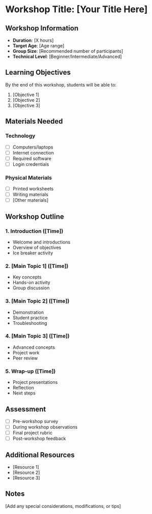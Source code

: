 # Workshop Title: [Your Title Here]

## Workshop Information
- **Duration**: [X hours]
- **Target Age**: [Age range]
- **Group Size**: [Recommended number of participants]
- **Technical Level**: [Beginner/Intermediate/Advanced]

## Learning Objectives
By the end of this workshop, students will be able to:
1. [Objective 1]
2. [Objective 2]
3. [Objective 3]

## Materials Needed
### Technology
- [ ] Computers/laptops
- [ ] Internet connection
- [ ] Required software
- [ ] Login credentials

### Physical Materials
- [ ] Printed worksheets
- [ ] Writing materials
- [ ] [Other materials]

## Workshop Outline

### 1. Introduction ([Time])
- Welcome and introductions
- Overview of objectives
- Ice breaker activity

### 2. [Main Topic 1] ([Time])
- Key concepts
- Hands-on activity
- Group discussion

### 3. [Main Topic 2] ([Time])
- Demonstration
- Student practice
- Troubleshooting

### 4. [Main Topic 3] ([Time])
- Advanced concepts
- Project work
- Peer review

### 5. Wrap-up ([Time])
- Project presentations
- Reflection
- Next steps

## Assessment
- [ ] Pre-workshop survey
- [ ] During workshop observations
- [ ] Final project rubric
- [ ] Post-workshop feedback

## Additional Resources
- [Resource 1]
- [Resource 2]
- [Resource 3]

## Notes
[Add any special considerations, modifications, or tips] 